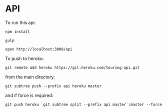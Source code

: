 # API

To run this api:

```npm install```

```gulp```

```open http://localhost:3000/api```

To push to heroku:

```git remote add heroku https://git.heroku.com/touring-api.git```

from the main directory:

```git subtree push --prefix api heroku master```

and if force is required:

```git push heroku `git subtree split --prefix api master`:master --force```

